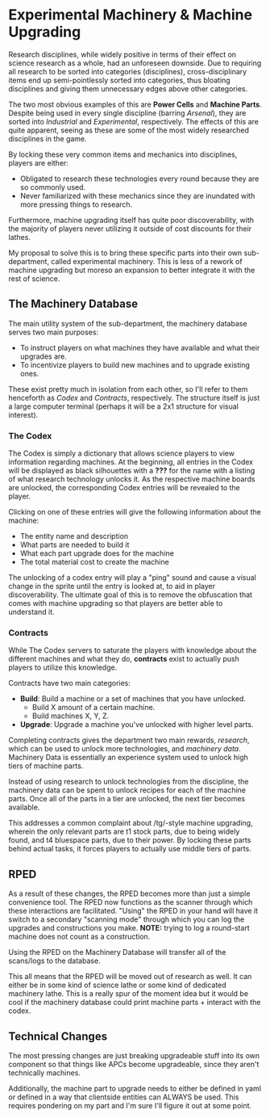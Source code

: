# Experimental Machinery & Machine Upgrading

Research disciplines, while widely positive in terms of their effect on science research as a whole, had an unforeseen downside. Due to requiring all research to be sorted into categories (disciplines), cross-disciplinary items end up semi-pointlessly sorted into categories, thus bloating disciplines and giving them unnecessary edges above other categories.

The two most obvious examples of this are **Power Cells** and **Machine Parts**. Despite being used in every single discipline (barring _Arsenal_), they are sorted into _Industrial_ and _Experimental_, respectively. The effects of this are quite apparent, seeing as these are some of the most widely researched disciplines in the game.

By locking these very common items and mechanics into disciplines, players are either:

- Obligated to research these technologies every round because they are so commonly used.
- Never familiarized with these mechanics since they are inundated with more pressing things to research.

Furthermore, machine upgrading itself has quite poor discoverability, with the majority of players never utilizing it outside of cost discounts for their lathes.

My proposal to solve this is to bring these specific parts into their own sub-department, called experimental machinery.
This is less of a rework of machine upgrading but moreso an expansion to better integrate it with the rest of science.

## The Machinery Database

The main utility system of the sub-department, the machinery database serves two main purposes:

- To instruct players on what machines they have available and what their upgrades are.
- To incentivize players to build new machines and to upgrade existing ones.

These exist pretty much in isolation from each other, so I'll refer to them henceforth as _Codex_ and _Contracts_, respectively.
The structure itself is just a large computer terminal (perhaps it will be a 2x1 structure for visual interest).

### The Codex
The Codex is simply a dictionary that allows science players to view information regarding machines. 
At the beginning, all entries in the Codex will be displayed as black silhouettes with a **???** for the name with a listing of what research technology unlocks it. 
As the respective machine boards are unlocked, the corresponding Codex entries will be revealed to the player.

Clicking on one of these entries will give the following information about the machine:
- The entity name and description
- What parts are needed to build it
- What each part upgrade does for the machine
- The total material cost to create the machine

The unlocking of a codex entry will play a "ping" sound and cause a visual change in the sprite until the entry is looked at, to aid in player discoverability.
The ultimate goal of this is to remove the obfuscation that comes with machine upgrading so that players are better able to understand it.

### Contracts
While The Codex servers to saturate the players with knowledge about the different machines and what they do, **contracts** exist to actually push players to utilize this knowledge.

Contracts have two main categories:
- **Build**: Build a machine or a set of machines that you have unlocked. 
  - Build X amount of a certain machine.
  - Build machines X, Y, Z.
- **Upgrade**: Upgrade a machine you've unlocked with higher level parts.

Completing contracts gives the department two main rewards, _research_, which can be used to unlock more technologies, and _machinery data_.
Machinery Data is essentially an experience system used to unlock high tiers of machine parts. 

Instead of using research to unlock technologies from the discipline, the machinery data can be spent to unlock recipes for each of the machine parts. Once all of the parts in a tier are unlocked, the next tier becomes available.

This addresses a common complaint about /tg/-style machine upgrading, wherein the only relevant parts are t1 stock parts, due to being widely found, and t4 bluespace parts, due to their power. By locking these parts behind actual tasks, it forces players to actually use middle tiers of parts.

## RPED
As a result of these changes, the RPED becomes more than just a simple convenience tool. The RPED now functions as the scanner through which these interactions are facilitated. "Using" the RPED in your hand will have it switch to a secondary "scanning mode" through which you can log the upgrades and constructions you make. **NOTE:** trying to log a round-start machine does not count as a construction.

Using the RPED on the Machinery Database will transfer all of the scans/logs to the database.

This all means that the RPED will be moved out of research as well. It can either be in some kind of science lathe or some kind of dedicated machinery lathe.
This is a really spur of the moment idea but it would be cool if the machinery database could print machine parts + interact with the codex.

## Technical Changes
The most pressing changes are just breaking upgradeable stuff into its own component so that things like APCs become upgradeable, since they aren't technically machines.

Additionally, the machine part to upgrade needs to either be defined in yaml or defined in a way that clientside entities can ALWAYS be used. This requires pondering on my part and I'm sure I'll figure it out at some point.